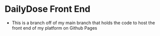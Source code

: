 # DailyDose Front End

- This is a branch off of my main branch that holds the code to host the front end of my platform on Github Pages
